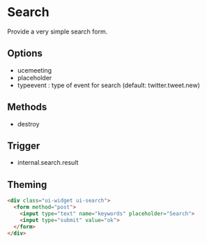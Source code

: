 # Search

Provide a very simple search form.

## Options

* ucemeeting
* placeholder
* typeevent : type of event for search (default: twitter.tweet.new)

## Methods

* destroy

## Trigger

* internal.search.result

## Theming

```html
<div class="ui-widget ui-search">
  <form method="post">
    <input type="text" name="keywords" placeholder="Search">
    <input type="submit" value="ok">
  </form>
</div>
```
